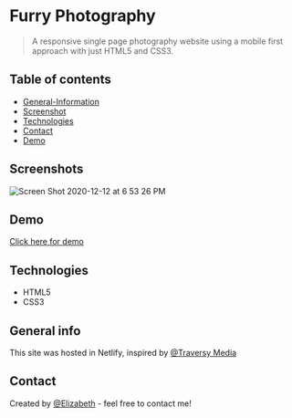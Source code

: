 # Furry Photography 
> A responsive single page photography website using a mobile first approach with just HTML5 and CSS3.

## Table of contents
* [General-Information](#general-information)
* [Screenshot](#screenshot)
* [Technologies](#technologies)
* [Contact](#contact)
* [Demo](#demo)


## Screenshots
![Screen Shot 2020-12-12 at 6 53 26 PM](https://user-images.githubusercontent.com/43326295/102001980-dd504980-3cac-11eb-923c-7a866ec7a49e.png)

## Demo
[Click here for demo](https://gallant-edison-c5d43b.netlify.app/#images/)

## Technologies
* HTML5
* CSS3

## General info
This site was hosted in Netlify, inspired by [@Traversy Media](https://www.youtube.com/watch?v=XsEnj-1hG2o)

## Contact
Created by [@Elizabeth](https://www.elizabeth-soto-portfolio.com/) - feel free to contact me!

